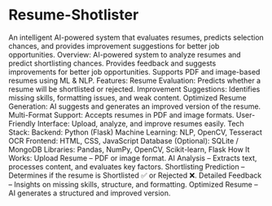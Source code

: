 # Resume-Shotlister
An intelligent AI-powered system that evaluates resumes, predicts selection chances, and provides improvement suggestions for better job opportunities.
Overview:
AI-powered system to analyze resumes and predict shortlisting chances.
Provides feedback and suggests improvements for better job opportunities.
Supports PDF and image-based resumes using ML & NLP.
Features:
Resume Evaluation: Predicts whether a resume will be shortlisted or rejected.
Improvement Suggestions: Identifies missing skills, formatting issues, and weak content.
Optimized Resume Generation: AI suggests and generates an improved version of the resume.
Multi-Format Support: Accepts resumes in PDF and image formats.
User-Friendly Interface: Upload, analyze, and improve resumes easily.
Tech Stack:
Backend: Python (Flask)
Machine Learning: NLP, OpenCV, Tesseract OCR
Frontend: HTML, CSS, JavaScript
Database (Optional): SQLite / MongoDB
Libraries: Pandas, NumPy, OpenCV, Scikit-learn, Flask
How It Works:
Upload Resume – PDF or image format.
AI Analysis – Extracts text, processes content, and evaluates key factors.
Shortlisting Prediction – Determines if the resume is Shortlisted ✅ or Rejected ❌.
Detailed Feedback – Insights on missing skills, structure, and formatting.
Optimized Resume – AI generates a structured and improved version.
